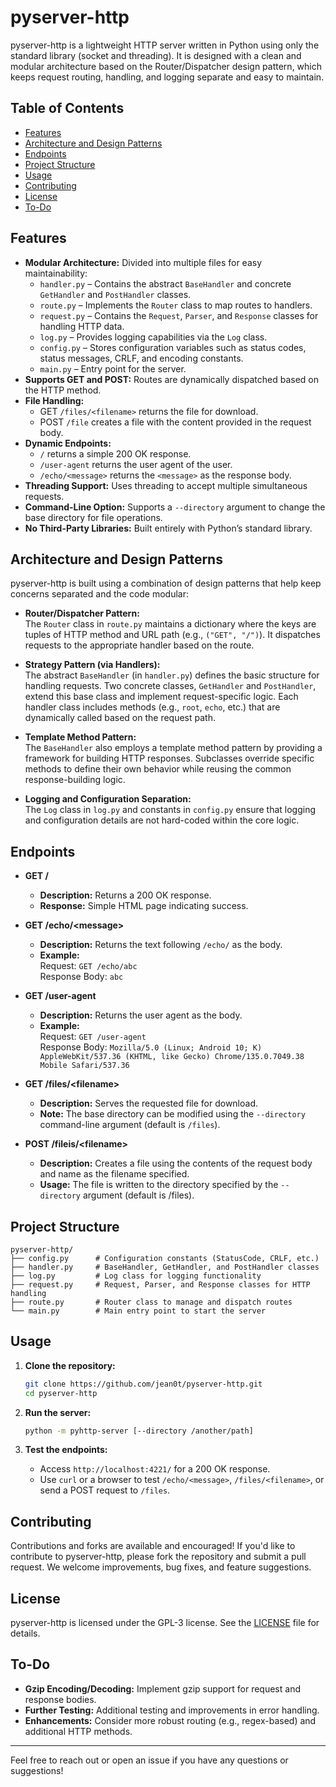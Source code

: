 # pyserver-http

pyserver-http is a lightweight HTTP server written in Python using only the standard library (socket and threading). It is designed with a clean and modular architecture based on the Router/Dispatcher design pattern, which keeps request routing, handling, and logging separate and easy to maintain.

## Table of Contents

- [Features](#features)
- [Architecture and Design Patterns](#architecture-and-design-patterns)
- [Endpoints](#endpoints)
- [Project Structure](#project-structure)
- [Usage](#usage)
- [Contributing](#contributing)
- [License](#license)
- [To-Do](#to-do)

## Features

- **Modular Architecture:** Divided into multiple files for easy maintainability:
  - `handler.py` – Contains the abstract `BaseHandler` and concrete `GetHandler` and `PostHandler` classes.
  - `route.py` – Implements the `Router` class to map routes to handlers.
  - `request.py` – Contains the `Request`, `Parser`, and `Response` classes for handling HTTP data.
  - `log.py` – Provides logging capabilities via the `Log` class.
  - `config.py` – Stores configuration variables such as status codes, status messages, CRLF, and encoding constants.
  - `main.py` – Entry point for the server.
- **Supports GET and POST:** Routes are dynamically dispatched based on the HTTP method.
- **File Handling:** 
  - GET `/files/<filename>` returns the file for download.
  - POST `/file` creates a file with the content provided in the request body.
- **Dynamic Endpoints:** 
  - `/` returns a simple 200 OK response.
  - `/user-agent` returns the user agent of the user.
  - `/echo/<message>` returns the `<message>` as the response body.
- **Threading Support:** Uses threading to accept multiple simultaneous requests.
- **Command-Line Option:** Supports a `--directory` argument to change the base directory for file operations.
- **No Third-Party Libraries:** Built entirely with Python’s standard library.

## Architecture and Design Patterns

pyserver-http is built using a combination of design patterns that help keep concerns separated and the code modular:

- **Router/Dispatcher Pattern:**  
  The `Router` class in `route.py` maintains a dictionary where the keys are tuples of HTTP method and URL path (e.g., `("GET", "/")`). It dispatches requests to the appropriate handler based on the route.

- **Strategy Pattern (via Handlers):**  
  The abstract `BaseHandler` (in `handler.py`) defines the basic structure for handling requests. Two concrete classes, `GetHandler` and `PostHandler`, extend this base class and implement request-specific logic. Each handler class includes methods (e.g., `root`, `echo`, etc.) that are dynamically called based on the request path.

- **Template Method Pattern:**  
  The `BaseHandler` also employs a template method pattern by providing a framework for building HTTP responses. Subclasses override specific methods to define their own behavior while reusing the common response-building logic.

- **Logging and Configuration Separation:**  
  The `Log` class in `log.py` and constants in `config.py` ensure that logging and configuration details are not hard-coded within the core logic.

## Endpoints

- **GET /**
  - **Description:** Returns a 200 OK response.
  - **Response:** Simple HTML page indicating success.

- **GET /echo/\<message\>**
  - **Description:** Returns the text following `/echo/` as the body.
  - **Example:**  
    Request: `GET /echo/abc`  
    Response Body: `abc`

- **GET /user-agent**
  - **Description:** Returns the user agent as the body.
  - **Example:**  
    Request: `GET /user-agent`  
    Response Body: `Mozilla/5.0 (Linux; Android 10; K) AppleWebKit/537.36 (KHTML, like Gecko) Chrome/135.0.7049.38 Mobile Safari/537.36`

- **GET /files/\<filename\>**
  - **Description:** Serves the requested file for download.
  - **Note:** The base directory can be modified using the `--directory` command-line argument (default is `/files`).

- **POST /fileis/\<filename\>**
  - **Description:** Creates a file using the contents of the request body and name as the filename specified.
  - **Usage:** The file is written to the directory specified by the `--directory` argument (default is /files).

## Project Structure

```
pyserver-http/
├── config.py      # Configuration constants (StatusCode, CRLF, etc.)
├── handler.py     # BaseHandler, GetHandler, and PostHandler classes
├── log.py         # Log class for logging functionality
├── request.py     # Request, Parser, and Response classes for HTTP handling
├── route.py       # Router class to manage and dispatch routes
└── main.py        # Main entry point to start the server
```

## Usage

1. **Clone the repository:**

   ```bash
   git clone https://github.com/jean0t/pyserver-http.git
   cd pyserver-http
   ```

2. **Run the server:**

   ```bash
   python -m pyhttp-server [--directory /another/path]
   ```

3. **Test the endpoints:**

   - Access `http://localhost:4221/` for a 200 OK response.
   - Use `curl` or a browser to test `/echo/<message>`, `/files/<filename>`, or send a POST request to `/files`.

## Contributing

Contributions and forks are available and encouraged! If you'd like to contribute to pyserver-http, please fork the repository and submit a pull request. We welcome improvements, bug fixes, and feature suggestions.

## License

pyserver-http is licensed under the GPL-3 license. See the [LICENSE](LICENSE) file for details.

## To-Do

- **Gzip Encoding/Decoding:** Implement gzip support for request and response bodies.
- **Further Testing:** Additional testing and improvements in error handling.
- **Enhancements:** Consider more robust routing (e.g., regex-based) and additional HTTP methods.

---

Feel free to reach out or open an issue if you have any questions or suggestions!

